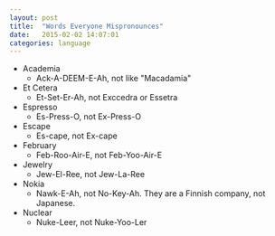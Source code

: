 ```yaml
---
layout: post
title:  "Words Everyone Mispronounces"
date:   2015-02-02 14:07:01
categories: language
---
```


- Academia
  - Ack-A-DEEM-E-Ah, not like "Macadamia"
- Et Cetera
  - Et-Set-Er-Ah, not Exccedra or Essetra
- Espresso
  - Es-Press-O, not Ex-Press-O
- Escape
  - Es-cape, not Ex-cape
- February
  - Feb-Roo-Air-E, not Feb-Yoo-Air-E
- Jewelry
  - Jew-El-Ree, not Jew-La-Ree
- Nokia
  - Nawk-E-Ah, not No-Key-Ah. They are a Finnish company, not Japanese.
- Nuclear
  - Nuke-Leer, not Nuke-Yoo-Ler
